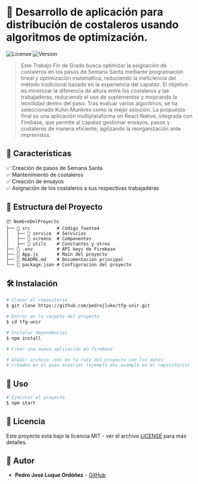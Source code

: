 # 📌 Desarrollo de aplicación para distribución de costaleros usando algoritmos de optimización.

![License](https://img.shields.io/badge/license-MIT-blue.svg) ![Version](https://img.shields.io/badge/version-1.0.0-green.svg)

> Este Trabajo Fin de Grado busca optimizar la asignación de costaleros en los pasos de Semana Santa mediante programación lineal y optimización matemática, reduciendo la ineficiencia del método tradicional basado en la experiencia del capataz. El objetivo es minimizar la diferencia de altura entre los costaleros y las trabajaderas, reduciendo el uso de suplementos y mejorando la movilidad dentro del paso. Tras evaluar varios algoritmos, se ha seleccionado Kuhn-Munkres como la mejor solución. La propuesta final es una aplicación multiplataforma en React Native, integrada con Firebase, que permite al capataz gestionar ensayos, pasos y costaleros de manera eficiente, agilizando la reorganización ante imprevistos.

## 🚀 Características

✅ Creación de pasos de Semana Santa\
✅ Mantenimiento de costaleros\
✅ Creación de ensayos\
✅ Asignación de los costaleros a sus respectivas trabajaderas

## 📂 Estructura del Proyecto

```
📦 NombreDelProyecto
├── 📂 src          # Código fuente4
│   ├── 📂 service  # Servicios
│   ├── 📂 screens  # Componentes
│   ├── 📂 utils    # Constantes y otros
├── 📜 .env         # API keys de Firebase
├── 📜 App.js       # Main del proyecto
├── 📜 README.md    # Documentación principal
└── 📜 package.json # Configuración del proyecto
```

## 🛠️ Instalación

```bash
# Clonar el repositorio
$ git clone https://github.com/pedrojluke/tfg-unir.git

# Entrar en la carpeta del proyecto
$ cd tfg-unir

# Instalar dependencias
$ npm install

# Crear una nueva aplicación en firebase

# Añadir archivo .env en la raíz del proyecto con los datos
# creados en el paso anterior (ejemplo env.example en el repositorio)
```

## 🚀 Uso

```bash
# Ejecutar el proyecto
$ npm start
```

## 📜 Licencia

Este proyecto está bajo la licencia MIT - ver el archivo [LICENSE](LICENSE) para más detalles.

## 👥 Autor

- **Pedro José Luque Ordóñez** - [GitHub](https://github.com/pedrojluke)
